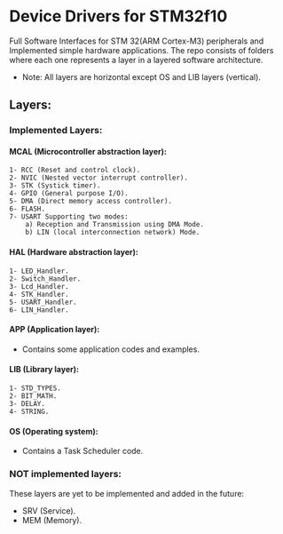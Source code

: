 # Device Drivers for STM32f10
 Full Software Interfaces for STM 32(ARM Cortex-M3) peripherals and Implemented simple hardware applications.
 The repo consists of folders where each one represents a layer in a layered software architecture.
 - Note: All layers are horizontal except OS and LIB layers (vertical).
 
 ## Layers:
 
 ### Implemented Layers:
 
 #### MCAL (Microcontroller abstraction layer):
	1- RCC (Reset and control clock).
	2- NVIC (Nested vector interrupt controller).
	3- STK (Systick timer).
	4- GPIO (General purpose I/O).
	5- DMA (Direct memory access controller).
	6- FLASH.
	7- USART Supporting two modes:
		a) Reception and Transmission using DMA Mode.
		b) LIN (local interconnection network) Mode.
 
 #### HAL (Hardware abstraction layer):
	1- LED_Handler.
	2- Switch_Handler.
	3- Lcd_Handler.
	4- STK_Handler.
	5- USART_Handler.
	6- LIN_Handler.
 
 #### APP (Application layer):
 - Contains some application codes and examples.
 
 #### LIB (Library layer):
	1- STD_TYPES.
	2- BIT_MATH.
	3- DELAY.
	4- STRING.
 
 #### OS (Operating system):
 - Contains a Task Scheduler code.
 
 ### NOT implemented layers:
 These layers are yet to be implemented and added in the future:
 - SRV (Service).
 - MEM (Memory).
